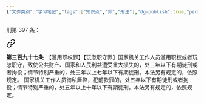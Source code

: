 ```yaml
---
{"文件类别":"学习笔记","tags":["知识点","罪","刑法"],"dg-publish":true,"permalink":"/学习笔记studyup/刑总/玩忽职守罪/","dgPassFrontmatter":true,"created":"2024-10-15T16:44:18.541+08:00","updated":"2024-10-25T12:31:05.463+08:00"}
---
```


刑第 397 条：
<div class="transclusion internal-embed is-loaded"><a class="markdown-embed-link" href="/////#t397" aria-label="Open link"><svg xmlns="http://www.w3.org/2000/svg" width="24" height="24" viewBox="0 0 24 24" fill="none" stroke="currentColor" stroke-width="2" stroke-linecap="round" stroke-linejoin="round" class="svg-icon lucide-link"><path d="M10 13a5 5 0 0 0 7.54.54l3-3a5 5 0 0 0-7.07-7.07l-1.72 1.71"></path><path d="M14 11a5 5 0 0 0-7.54-.54l-3 3a5 5 0 0 0 7.07 7.07l1.71-1.71"></path></svg></a><div class="markdown-embed">



**第三百九十七条**　【滥用职权罪】【玩忽职守罪】国家机关工作人员滥用职权或者玩忽职守，致使公共财产、国家和人民利益遭受重大损失的，处三年以下有期徒刑或者拘役；情节特别严重的，处三年以上七年以下有期徒刑。本法另有规定的，依照规定。
国家机关工作人员徇私舞弊，犯前款罪的，处五年以下有期徒刑或者拘役；情节特别严重的，处五年以上十年以下有期徒刑。本法另有规定的，依照规定。 

</div></div>
